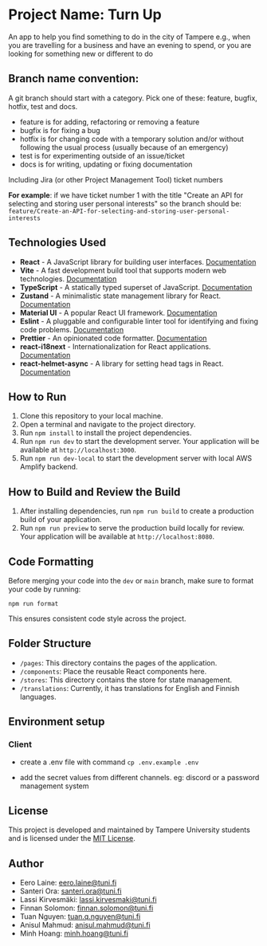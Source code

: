 # Project Name: Turn Up

An app to help you find something to do in the city of Tampere e.g., when you are travelling for a business and have an evening to spend, or you are looking for something new or different to do

## Branch name convention:

A git branch should start with a category. Pick one of these: feature, bugfix, hotfix, test and docs.

+ feature is for adding, refactoring or removing a feature
+ bugfix is for fixing a bug
+ hotfix is for changing code with a temporary solution and/or without following the usual process (usually because of an emergency)
+ test is for experimenting outside of an issue/ticket
+ docs is for writing, updating or fixing documentation

Including Jira (or other Project Management Tool) ticket numbers

<b>For example</b>: if we have ticket number 1 with the title "Create an API for selecting and storing user personal interests" so the branch should be: <code>feature/Create-an-API-for-selecting-and-storing-user-personal-interests</code>

## Technologies Used

- **React** - A JavaScript library for building user interfaces. [Documentation](https://reactjs.org/docs/getting-started.html)
- **Vite** - A fast development build tool that supports modern web technologies. [Documentation](https://vitejs.dev/)
- **TypeScript** - A statically typed superset of JavaScript. [Documentation](https://www.typescriptlang.org/docs/)
- **Zustand** - A minimalistic state management library for React. [Documentation](https://zustand.surge.sh/)
- **Material UI** - A popular React UI framework. [Documentation](https://mui.com/)
- **Eslint** - A pluggable and configurable linter tool for identifying and fixing code problems. [Documentation](https://eslint.org/docs/user-guide/getting-started)
- **Prettier** - An opinionated code formatter. [Documentation](https://prettier.io/docs/en/index.html)
- **react-i18next** - Internationalization for React applications. [Documentation](https://react.i18next.com/)
- **react-helmet-async** - A library for setting head tags in React. [Documentation](https://www.npmjs.com/package/react-helmet-async)

## How to Run

1. Clone this repository to your local machine.
2. Open a terminal and navigate to the project directory.
3. Run `npm install` to install the project dependencies.
4. Run `npm run dev` to start the development server. Your application will be available at `http://localhost:3000`.
5. Run `npm run dev-local` to start the development server with local AWS Amplify backend.

## How to Build and Review the Build

1. After installing dependencies, run `npm run build` to create a production build of your application.
2. Run `npm run preview` to serve the production build locally for review. Your application will be available at `http://localhost:8080`.

## Code Formatting

Before merging your code into the `dev` or `main` branch, make sure to format your code by running:

```
npm run format
```

This ensures consistent code style across the project.

## Folder Structure

- `/pages`: This directory contains the pages of the application.
- `/components`: Place the reusable React components here.
- `/stores`: This directory contains the store for state management.
- `/translations`: Currently, it has translations for English and Finnish languages.

## Environment setup

### Client

- create a .env file with command `cp .env.example .env`

- add the secret values from different channels. eg: discord or a password management system

## License

This project is developed and maintained by Tampere University students and is licensed under the [MIT License](LICENSE).
## Author

  + Eero Laine: eero.laine@tuni.fi
  + Santeri Ora: santeri.ora@tuni.fi
  + Lassi Kirvesmäki: lassi.kirvesmaki@tuni.fi
  + Finnan Solomon: finnan.solomon@tuni.fi
  + Tuan Nguyen: tuan.q.nguyen@tuni.fi
  + Anisul Mahmud: anisul.mahmud@tuni.fi
  + Minh Hoang: minh.hoang@tuni.fi